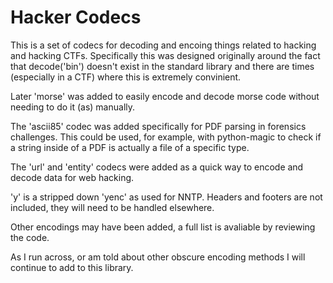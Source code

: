 Hacker Codecs
=============

This is a set of codecs for decoding and encoing things related to
hacking and hacking CTFs. Specifically this was designed originally
around the fact that decode('bin') doesn't exist in the standard
library and there are times (especially in a CTF) where this is
extremely convinient.

Later 'morse' was added to easily encode and decode morse code without
needing to do it (as) manually. 

The 'ascii85' codec was added specifically for PDF parsing in
forensics challenges. This could be used, for example, with
python-magic to check if a string inside of a PDF is actually a file
of a specific type. 

The 'url' and 'entity' codecs were added as a quick way to encode and
decode data for web hacking. 

'y' is a stripped down 'yenc' as used for NNTP. Headers and footers
are not included, they will need to be handled elsewhere. 

Other encodings may have been added, a full list is avaliable by reviewing the code. 

As I run across, or am told about other obscure encoding methods I
will continue to add to this library. 

